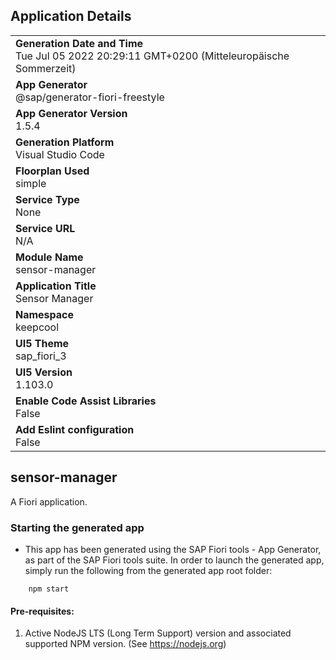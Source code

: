 ## Application Details
|               |
| ------------- |
|**Generation Date and Time**<br>Tue Jul 05 2022 20:29:11 GMT+0200 (Mitteleuropäische Sommerzeit)|
|**App Generator**<br>@sap/generator-fiori-freestyle|
|**App Generator Version**<br>1.5.4|
|**Generation Platform**<br>Visual Studio Code|
|**Floorplan Used**<br>simple|
|**Service Type**<br>None|
|**Service URL**<br>N/A
|**Module Name**<br>sensor-manager|
|**Application Title**<br>Sensor Manager|
|**Namespace**<br>keepcool|
|**UI5 Theme**<br>sap_fiori_3|
|**UI5 Version**<br>1.103.0|
|**Enable Code Assist Libraries**<br>False|
|**Add Eslint configuration**<br>False|

## sensor-manager

A Fiori application.

### Starting the generated app

-   This app has been generated using the SAP Fiori tools - App Generator, as part of the SAP Fiori tools suite.  In order to launch the generated app, simply run the following from the generated app root folder:

```
    npm start
```

#### Pre-requisites:

1. Active NodeJS LTS (Long Term Support) version and associated supported NPM version.  (See https://nodejs.org)


